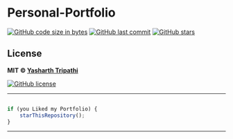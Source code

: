 # Personal-Portfolio
[![GitHub code size in bytes](https://img.shields.io/github/languages/code-size/yasharthratan/Personal-Portfolio?logo=github&style=social)](https://github.com/yasharthratan/) [![GitHub last commit](https://img.shields.io/github/last-commit/yasharthratan/Personal-Portfolio?style=social&logo=git)](https://github.com/yasharthratan/) [![GitHub stars](https://img.shields.io/github/stars/yasharthratan/Personal-Portfolio?style=social)](https://github.com/yasharthratan/Personal-Portfolio/stargazers)

## License

**MIT &copy; [Yasharth Tripathi](https://github.com/yasharthratan/Personal-Portfolio/blob/master/LICENSE)**

[![GitHub license](https://img.shields.io/github/license/yasharthratan/Personal-Portfolio?style=social&logo=github)](https://github.com/yasharthratan/Personal-Portfolio/blob/master/LICENSE)

---------

```javascript

if (you Liked my Portfolio) {
    starThisRepository();
}

```

-----------
